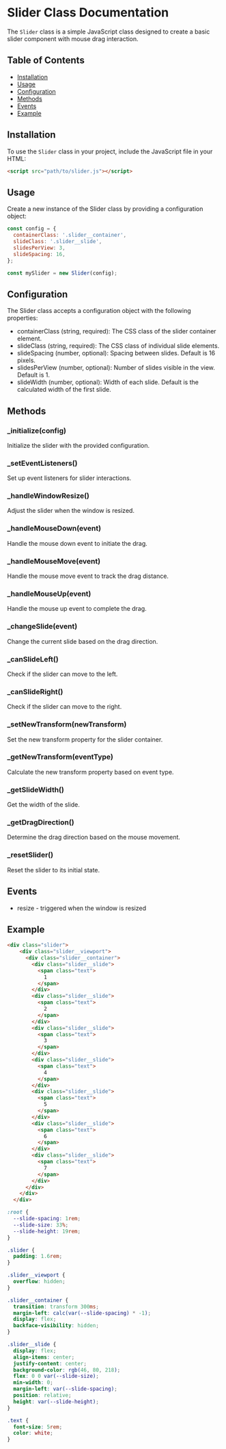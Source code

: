 # Slider Class Documentation

The `Slider` class is a simple JavaScript class designed to create a basic slider component with mouse drag interaction.

## Table of Contents
- [Installation](#installation)
- [Usage](#usage)
- [Configuration](#configuration)
- [Methods](#methods)
- [Events](#events)
- [Example](#example)

## Installation

To use the `Slider` class in your project, include the JavaScript file in your HTML:

```html
<script src="path/to/slider.js"></script>
```

## Usage

Create a new instance of the Slider class by providing a configuration object:

```js
const config = {
  containerClass: '.slider__container',
  slideClass: '.slider__slide',
  slidesPerView: 3,
  slideSpacing: 16,
};

const mySlider = new Slider(config);
```

## Configuration

The Slider class accepts a configuration object with the following properties:

- containerClass (string, required): The CSS class of the slider container element.
- slideClass (string, required): The CSS class of individual slide elements.
- slideSpacing (number, optional): Spacing between slides. Default is 16 pixels.
- slidesPerView (number, optional): Number of slides visible in the view. Default is 1.
- slideWidth (number, optional): Width of each slide. Default is the calculated width of the first slide.

## Methods

### _initialize(config)

Initialize the slider with the provided configuration.

### _setEventListeners()

Set up event listeners for slider interactions.

### _handleWindowResize()

Adjust the slider when the window is resized.

### _handleMouseDown(event)

Handle the mouse down event to initiate the drag.

### _handleMouseMove(event)

Handle the mouse move event to track the drag distance.

### _handleMouseUp(event)

Handle the mouse up event to complete the drag.

### _changeSlide(event)

Change the current slide based on the drag direction.

### _canSlideLeft()

Check if the slider can move to the left.

### _canSlideRight()

Check if the slider can move to the right.

### _setNewTransform(newTransform)

Set the new transform property for the slider container.

### _getNewTransform(eventType) 

Calculate the new transform property based on event type.

### _getSlideWidth()

Get the width of the slide.

### _getDragDirection()

Determine the drag direction based on the mouse movement.

### _resetSlider()

Reset the slider to its initial state.

## Events

- resize - triggered when the window is resized

## Example

```html
<div class="slider">
    <div class="slider__viewport">
      <div class="slider__container">
        <div class="slider__slide">
          <span class="text">
            1
          </span>
        </div>
        <div class="slider__slide">
          <span class="text">
            2
          </span>
        </div>
        <div class="slider__slide">
          <span class="text">
            3
          </span>
        </div>
        <div class="slider__slide">
          <span class="text">
            4
          </span>
        </div>
        <div class="slider__slide">
          <span class="text">
            5
          </span>
        </div>
        <div class="slider__slide">
          <span class="text">
            6
          </span>
        </div>
        <div class="slider__slide">
          <span class="text">
            7
          </span>
        </div>
      </div>
    </div>
  </div>
```

```css
:root {
  --slide-spacing: 1rem;
  --slide-size: 33%;
  --slide-height: 19rem;
}

.slider {
  padding: 1.6rem;
}

.slider__viewport {
  overflow: hidden;
}

.slider__container {
  transition: transform 300ms;
  margin-left: calc(var(--slide-spacing) * -1);
  display: flex;
  backface-visibility: hidden;
}

.slider__slide {
  display: flex;
  align-items: center;
  justify-content: center;
  background-color: rgb(46, 80, 218);
  flex: 0 0 var(--slide-size);
  min-width: 0;
  margin-left: var(--slide-spacing);
  position: relative;
  height: var(--slide-height);
}

.text {
  font-size: 5rem;
  color: white;
}
```
